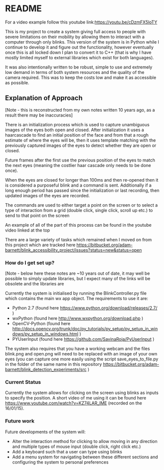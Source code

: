 # README #

For a video example follow this youtube link:https://youtu.be/cDzmFX5loTY  


This is my project to create a system giving full access to people with severe limitations on their mobility by allowing them to interact with a computer through only blinks.  This version of the system is in Python while I continue to develop it and figure out the functionality, however eventually once this is all locked down I plan to convert it to C++ (that is why I have mostly limited myself to external libraries which exist for both languages).  

It was also intentionally written to be robust, simple to use and extremely low demand in terms of both system resources and the quality of the camera required. This was to keep the costs low and make it as accessible as possible.

## Explanation of Approach ## 

[Note - this is reconstructed from my own notes written 10 years ago, as a result there may be inaccuracies]

There is an initialization process which is used to capture unambiguous images of the eyes both open and closed. After initialization it uses a haarcascade to find an initial position of the face and from that a rough estimate of where the eyes will be, then it uses template matching with the previously captured images of the eyes to detect whether they are open or closed. 

Future frames after the first use the previous position of the eyes to match the next eyes (meaning the costlier haar cascade only needs to be done once).

When the eyes are closed for longer than 100ms and then re-opened then it is considered a purposeful blink and a command is sent. Additionally if a long enough period has passed since the initialization or last recording, then updated images of the eyes are recorded.

The commands are used to either target a point on the screen or to select a type of interaction from a grid (double click, single click, scroll up etc.) to send to that point on the screen

An example of all of the part of this process can be found in the youtube video linked at the top

There are a large variety of tasks which remained when I moved on from this project which are tracked here https://bitbucket.org/adam-barnett/blink_accessibility_project/issues?status=new&status=open 


### How do I get set up? ###
 
[Note - below here these notes are ~10 years out of date, it may well be possible to simply update libraries, but I expect many of the links will be obsolete and the libraries are 

Currently the system is initialised by running the BlinkController.py file which contains the main wx app object.  The requirements to use it are:

* Python 2.7 (found here https://www.python.org/download/releases/2.7/ )
* wxPython (found here http://www.wxpython.org/download.php )
* OpenCV-Python (found here http://docs.opencv.org/trunk/doc/py_tutorials/py_setup/py_setup_in_windows/py_setup_in_windows.html )
* PYUserInput (found here https://github.com/SavinaRoja/PyUserInput )

The system also requires that you have a working webcam and the files blink.png and open.png will need to be replaced with an image of your own eyes (you can capture one more easily using the script save_eyes_to_file.py in the folder of the same name in this repository https://bitbucket.org/adam-barnett/blink_detection_experiments/src )

### Current Status ###

Currently the system allows for clicking on the screen using blinks as inputs to specify the position.  A short video of me using it can be found here https://www.youtube.com/watch?v=KZ74LAR_lME (recorded on the 16/01/15).

### Future work ###

Future developments of the system will:

* Alter the interaction method for clicking to allow moving in any direction and multiple types of mouse input (double click, right click etc.)
* Add  a keyboard such that a user can type using blinks
* Add a menu system for navigating between these different sections and configuring the system to personal preferences

